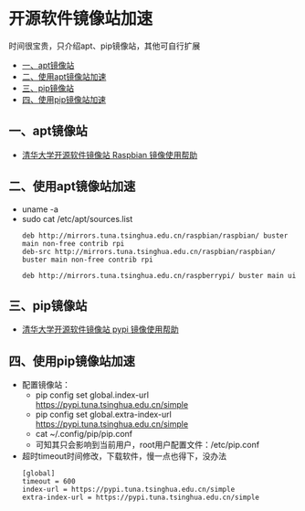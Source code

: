 # 开源软件镜像站加速

时间很宝贵，只介绍apt、pip镜像站，其他可自行扩展


* [一、apt镜像站](#一apt镜像站)
* [二、使用apt镜像站加速](#二使用apt镜像站加速)
* [三、pip镜像站](#三pip镜像站)
* [四、使用pip镜像站加速](#四使用pip镜像站加速)


## 一、apt镜像站

* [清华大学开源软件镜像站 Raspbian 镜像使用帮助](https://mirror.tuna.tsinghua.edu.cn/help/raspbian/)


## 二、使用apt镜像站加速

* uname -a
* sudo cat /etc/apt/sources.list
  ```
  deb http://mirrors.tuna.tsinghua.edu.cn/raspbian/raspbian/ buster main non-free contrib rpi
  deb-src http://mirrors.tuna.tsinghua.edu.cn/raspbian/raspbian/ buster main non-free contrib rpi
  
  deb http://mirrors.tuna.tsinghua.edu.cn/raspberrypi/ buster main ui
  ```


## 三、pip镜像站

* [清华大学开源软件镜像站 pypi 镜像使用帮助](https://mirrors.tuna.tsinghua.edu.cn/help/pypi/)


## 四、使用pip镜像站加速

* 配置镜像站：
  * pip config set global.index-url https://pypi.tuna.tsinghua.edu.cn/simple
  * pip config set global.extra-index-url https://pypi.tuna.tsinghua.edu.cn/simple
  * cat ~/.config/pip/pip.conf
  * 可知其只会影响到当前用户，root用户配置文件：/etc/pip.conf
* 超时timeout时间修改，下载软件，慢一点也得下，没办法
  ```
  [global]
  timeout = 600
  index-url = https://pypi.tuna.tsinghua.edu.cn/simple
  extra-index-url = https://pypi.tuna.tsinghua.edu.cn/simple
  ```
